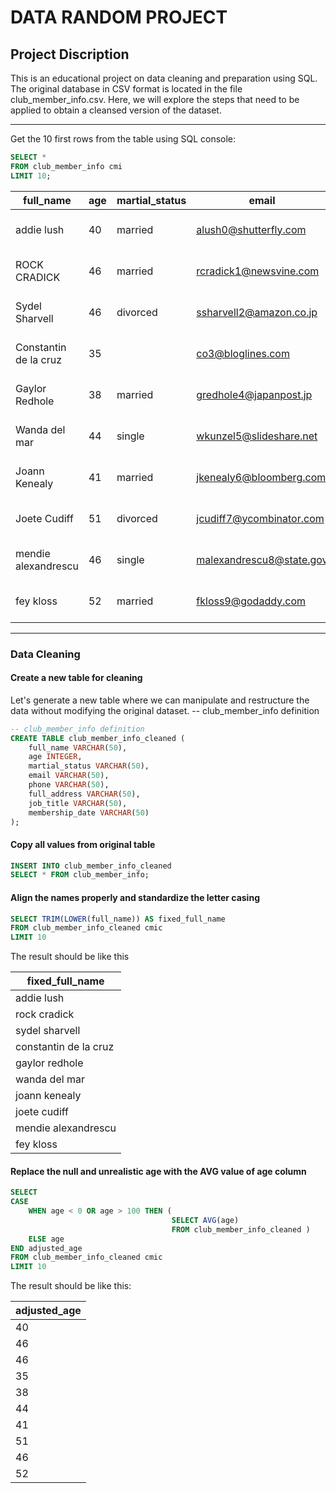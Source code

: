 # DATA RANDOM PROJECT
## Project Discription
This is an educational project on data cleaning and preparation using SQL. The original database in CSV format is located in the file club_member_info.csv. Here, we will explore the steps that need to be applied to obtain a cleansed version of the dataset.

------------
Get the 10 first rows from the table using SQL console:
```sql
SELECT *
FROM club_member_info cmi 
LIMIT 10;
```
|full_name|age|martial_status|email|phone|full_address|job_title|membership_date|
|---------|---|--------------|-----|-----|------------|---------|---------------|
|addie lush|40|married|alush0@shutterfly.com|254-389-8708|3226 Eastlawn Pass,Temple,Texas|Assistant Professor|7/31/2013|
|      ROCK CRADICK|46|married|rcradick1@newsvine.com|910-566-2007|4 Harbort Avenue,Fayetteville,North Carolina|Programmer III|5/27/2018|
|Sydel Sharvell|46|divorced|ssharvell2@amazon.co.jp|702-187-8715|4 School Place,Las Vegas,Nevada|Budget/Accounting Analyst I|10/6/2017|
|Constantin de la cruz|35||co3@bloglines.com|402-688-7162|6 Monument Crossing,Omaha,Nebraska|Desktop Support Technician|10/20/2015|
|  Gaylor Redhole|38|married|gredhole4@japanpost.jp|917-394-6001|88 Cherokee Pass,New York City,New York|Legal Assistant|5/29/2019|
|Wanda del mar       |44|single|wkunzel5@slideshare.net|937-467-6942|10864 Buhler Plaza,Hamilton,Ohio|Human Resources Assistant IV|3/24/2015|
|Joann Kenealy|41|married|jkenealy6@bloomberg.com|513-726-9885|733 Hagan Parkway,Cincinnati,Ohio|Accountant IV|4/17/2013|
|   Joete Cudiff|51|divorced|jcudiff7@ycombinator.com|616-617-0965|975 Dwight Plaza,Grand Rapids,Michigan|Research Nurse|11/16/2014|
|mendie alexandrescu|46|single|malexandrescu8@state.gov|504-918-4753|34 Delladonna Terrace,New Orleans,Louisiana|Systems Administrator III|3/12/1921|
| fey kloss|52|married|fkloss9@godaddy.com|808-177-0318|8976 Jackson Park,Honolulu,Hawaii|Chemical Engineer|11/5/2014|

------------

### Data Cleaning
#### Create a new table for cleaning
Let's generate a new table where we can manipulate and restructure the data without modifying the original dataset.
-- club_member_info definition
```sql
-- club_member_info definition
CREATE TABLE club_member_info_cleaned (
	full_name VARCHAR(50),
	age INTEGER,
	martial_status VARCHAR(50),
	email VARCHAR(50),
	phone VARCHAR(50),
	full_address VARCHAR(50),
	job_title VARCHAR(50),
	membership_date VARCHAR(50)
);
```
#### Copy all values from original table
```sql
INSERT INTO club_member_info_cleaned
SELECT * FROM club_member_info;
```

#### Align the names properly and standardize the letter casing
```sql
SELECT TRIM(LOWER(full_name)) AS fixed_full_name
FROM club_member_info_cleaned cmic 
LIMIT 10
```
The result should be like this

|fixed_full_name|
|---------------|
|addie lush|
|rock cradick|
|sydel sharvell|
|constantin de la cruz|
|gaylor redhole|
|wanda del mar|
|joann kenealy|
|joete cudiff|
|mendie alexandrescu|
|fey kloss|

#### Replace the null and unrealistic age with the AVG value of age column
```sql
SELECT
CASE
	WHEN age < 0 OR age > 100 THEN (
	                                SELECT AVG(age)
	                                FROM club_member_info_cleaned )
	ELSE age
END adjusted_age
FROM club_member_info_cleaned cmic 
LIMIT 10
```
The result should be like this:

|adjusted_age|
|------------|
|40|
|46|
|46|
|35|
|38|
|44|
|41|
|51|
|46|
|52|


